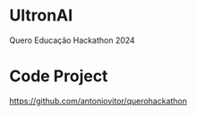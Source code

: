 # UltronAI
Quero Educação Hackathon 2024

# Code Project
https://github.com/antoniovitor/querohackathon

